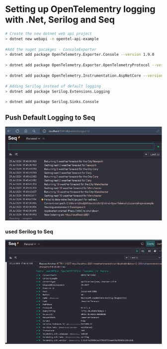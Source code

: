 # Setting up OpenTelementry logging with .Net, Serilog and Seq


 ```bash
# Create the new dotnet web api project
> dotnet new webapi -n opentel-api-example

#Add the nuget pacakges - ConsoleExporter
> dotnet add package OpenTelemetry.Exporter.Console --version 1.9.0

> dotnet add package OpenTelemetry.Exporter.OpenTelemetryProtocol --version 1.9.0

> dotnet add package OpenTelemetry.Instrumentation.AspNetCore --version 1.9.0

# Adding Serilog instead of default logging 
> dotnet add package Serilog.Extensions.Logging

> dotnet add package Serilog.Sinks.Console

```


## Push Default Logging to Seq
![alt text](image.png)

### used Serilog to Seq
![alt text](image-1.png)